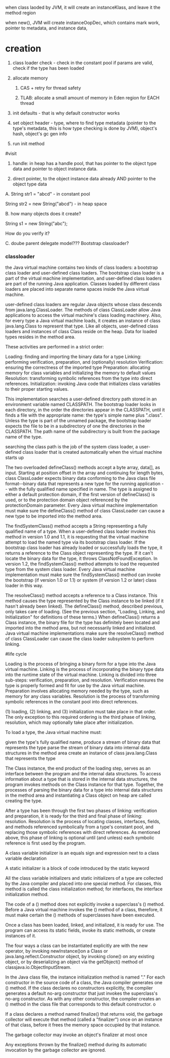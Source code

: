when class laoded by JVM, it will create an instanceKlass, and leave it the method region

when new(), JVM will create instanceOopDec, which contains mark work, pointer to metadata, and instance data,

# creation

1. class loader check - check in the constant pool if params are valid, check if the type has been loaded

2. allocate memory
	1. CAS + retry for thread safety

	2. TLAB: allocate a small amount of memory in Eden region for EACH thread

3. init defaults - that is why default constructor works

4. set object header - type, where to find type metadata (pointer to the type's metadata, this is how type checking is done by JVM), object's hash, object's gc gen info

5. run init method 

#visit 

1. handle: in heap has a handle pool, that has pointer to the object type data and pointer to object instance data.

2. direct pointer, to the object instance data already AND pointer to the object type data

A.
String str1 = "abcd"  - in constant pool

String str2 = new String("abcd") - in heap space

B. how many objects does it create? 

String s1 = new String("abc");

How do you verify it?

C.
doube parent delegate model???
Bootstrap classloader?

### classloader

the Java virtual machine contains two kinds of class loaders: a bootstrap class loader and user-defined class loaders. The bootstrap class loader is a part of the virtual machine implementation, and user-defined class loaders are part of the running Java application. Classes loaded by different class loaders are placed into separate name spaces inside the Java virtual machine.

user-defined class loaders are regular Java objects whose class descends from java.lang.ClassLoader. The methods of class ClassLoader allow Java applications to access the virtual machine's class loading machinery. Also, for every type a Java virtual machine loads, it creates an instance of class java.lang.Class to represent that type. Like all objects, user-defined class loaders and instances of class Class reside on the heap. Data for loaded types resides in the method area.

These activities are performed in a strict order:

Loading: finding and importing the binary data for a type
Linking: performing verification, preparation, and (optionally) resolution
Verification: ensuring the correctness of the imported type
Preparation: allocating memory for class variables and initializing the memory to default values
Resolution: transforming symbolic references from the type into direct references.
Initialization: invoking Java code that initializes class variables to their proper starting values.

This implementation searches a user-defined directory path stored in an environment variable named CLASSPATH. The bootstrap loader looks in each directory, in the order the directories appear in the CLASSPATH, until it finds a file with the appropriate name: the type's simple name plus ".class". Unless the type is part of the unnamed package, the bootstrap loader expects the file to be in a subdirectory of one the directories in the CLASSPATH. The path name of the subdirectory is built from the package name of the type.

searching the class path is the job of the system class loader, a user-defined class loader that is created automatically when the virtual machine starts up


The two overloaded defineClass() methods accept a byte array, data[], as input. Starting at position offset in the array and continuing for length bytes, class ClassLoader expects binary data conforming to the Java class file format--binary data that represents a new type for the running application -- with the fully qualified name specified in name. The type is assigned to either a default protection domain, if the first version of defineClass() is used, or to the protection domain object referenced by the protectionDomain parameter. Every Java virtual machine implementation must make sure the defineClass() method of class ClassLoader can cause a new type to be imported into the method area.

The findSystemClass() method accepts a String representing a fully qualified name of a type. When a user-defined class loader invokes this method in version 1.0 and 1.1, it is requesting that the virtual machine attempt to load the named type via its bootstrap class loader. If the bootstrap class loader has already loaded or successfully loads the type, it returns a reference to the Class object representing the type. If it can't locate the binary data for the type, it throws ClassNotFoundException. In version 1.2, the findSystemClass() method attempts to load the requested type from the system class loader. Every Java virtual machine implementation must make sure the findSystemClass() method can invoke the bootstrap (if version 1.0 or 1.1) or system (if version 1.2 or later) class loader in this way.

The resolveClass() method accepts a reference to a Class instance. This method causes the type represented by the Class instance to be linked (if it hasn't already been linked). The defineClass() method, described previous, only takes care of loading. (See the previous section, "Loading, Linking, and Initialization" for definitions of these terms.) When defineClass() returns a Class instance, the binary file for the type has definitely been located and imported into the method area, but not necessarily linked and initialized. Java virtual machine implementations make sure the resolveClass() method of class ClassLoader can cause the class loader subsystem to perform linking.

#life cycle 

Loading is the process of bringing a binary form for a type into the Java virtual machine. Linking is the process of incorporating the binary type data into the runtime state of the virtual machine. Linking is divided into three sub-steps: verification, preparation, and resolution. Verification ensures the type is properly formed and fit for use by the Java virtual machine. Preparation involves allocating memory needed by the type, such as memory for any class variables. Resolution is the process of transforming symbolic references in the constant pool into direct references.

(1) loading, (2) linking, and (3) initialization must take place in that order. The only exception to this required ordering is the third phase of linking, resolution, which may optionally take place after initialization.

To load a type, the Java virtual machine must:

given the type's fully qualified name, produce a stream of binary data that represents the type
parse the stream of binary data into internal data structures in the method area
create an instance of class java.lang.Class that represents the type

The Class instance, the end product of the loading step, serves as an interface between the program and the internal data structures. To access information about a type that is stored in the internal data structures, the program invokes methods on the Class instance for that type. Together, the processes of parsing the binary data for a type into internal data structures in the method area and instantiating a Class object on heap are called creating the type.

After a type has been through the first two phases of linking: verification and preparation, it is ready for the third and final phase of linking: resolution. Resolution is the process of locating classes, interfaces, fields, and methods referenced symbolically from a type's constant pool, and replacing those symbolic references with direct references. As mentioned above, this phase of linking is optional until (and unless) each symbolic reference is first used by the program.

A class variable initializer is an equals sign and expression next to a class variable declaration

A static initializer is a block of code introduced by the static keyword

All the class variable initializers and static initializers of a type are collected by the Java compiler and placed into one special method. For classes, this method is called the class initialization method; for interfaces, the interface initialization method.

The code of a () method does not explicitly invoke a superclass's () method. Before a Java virtual machine invokes the () method of a class, therefore, it must make certain the () methods of superclasses have been executed.

Once a class has been loaded, linked, and initialized, it is ready for use. The program can access its static fields, invoke its static methods, or create instances of it.

The four ways a class can be instantiated explicitly are with the new operator, by invoking newInstance()on a Class or java.lang.reflect.Constructor object, by invoking clone() on any existing object, or by deserializing an object via the getObject() method of classjava.io.ObjectInputStream.

In the Java class file, the instance initialization method is named "<init>." For each constructor in the source code of a class, the Java compiler generates one <init>() method. If the class declares no constructors explicitly, the compiler generates a default no-arg constructor that just invokes the superclass's no-arg constructor. As with any other constructor, the compiler creates an <init>() method in the class file that corresponds to this default constructor.
o

If a class declares a method named finalize() that returns void, the garbage collector will execute that method (called a "finalizer") once on an instance of that class, before it frees the memory space occupied by that instance.

The garbage collector may invoke an object's finalizer at most once

Any exceptions thrown by the finalize() method during its automatic invocation by the garbage collector are ignored.
